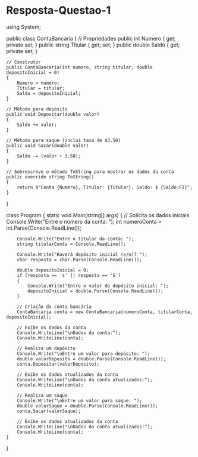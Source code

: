 # Resposta-Questao-1

using System;

public class ContaBancaria
{
    // Propriedades
    public int Numero { get; private set; }
    public string Titular { get; set; }
    public double Saldo { get; private set; }

    // Construtor
    public ContaBancaria(int numero, string titular, double depositoInicial = 0)
    {
        Numero = numero;
        Titular = titular;
        Saldo = depositoInicial;
    }

    // Método para depósito
    public void Depositar(double valor)
    {
        Saldo += valor;
    }

    // Método para saque (inclui taxa de $3.50)
    public void Sacar(double valor)
    {
        Saldo -= (valor + 3.50);
    }

    // Sobrescreve o método ToString para mostrar os dados da conta
    public override string ToString()
    {
        return $"Conta {Numero}, Titular: {Titular}, Saldo: $ {Saldo:F2}";
    }
}

class Program
{
    static void Main(string[] args)
    {
        // Solicita os dados iniciais
        Console.Write("Entre o número da conta: ");
        int numeroConta = int.Parse(Console.ReadLine());

        Console.Write("Entre o titular da conta: ");
        string titularConta = Console.ReadLine();

        Console.Write("Haverá depósito inicial (s/n)? ");
        char resposta = char.Parse(Console.ReadLine());

        double depositoInicial = 0;
        if (resposta == 's' || resposta == 'S')
        {
            Console.Write("Entre o valor de depósito inicial: ");
            depositoInicial = double.Parse(Console.ReadLine());
        }

        // Criação da conta bancária
        ContaBancaria conta = new ContaBancaria(numeroConta, titularConta, depositoInicial);

        // Exibe os dados da conta
        Console.WriteLine("\nDados da conta:");
        Console.WriteLine(conta);

        // Realiza um depósito
        Console.Write("\nEntre um valor para depósito: ");
        double valorDeposito = double.Parse(Console.ReadLine());
        conta.Depositar(valorDeposito);

        // Exibe os dados atualizados da conta
        Console.WriteLine("\nDados da conta atualizados:");
        Console.WriteLine(conta);

        // Realiza um saque
        Console.Write("\nEntre um valor para saque: ");
        double valorSaque = double.Parse(Console.ReadLine());
        conta.Sacar(valorSaque);

        // Exibe os dados atualizados da conta
        Console.WriteLine("\nDados da conta atualizados:");
        Console.WriteLine(conta);
    }
}

